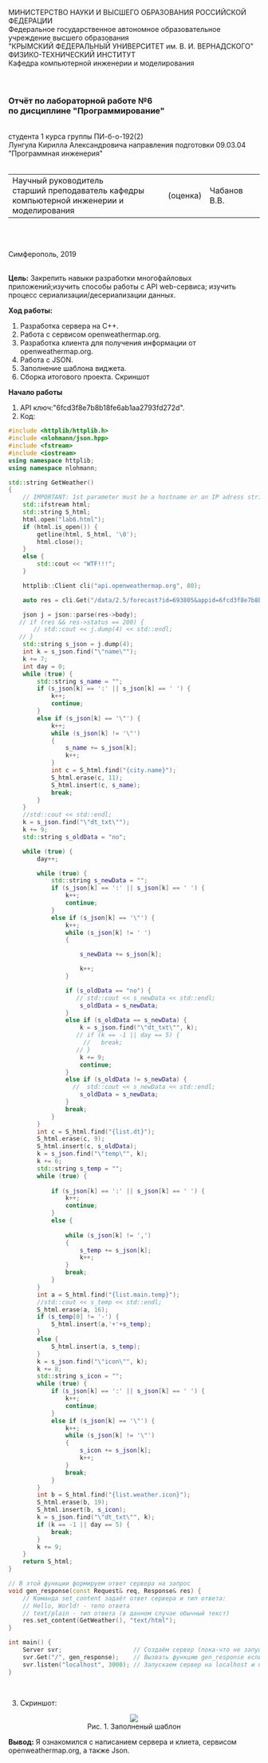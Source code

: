 МИНИСТЕРСТВО НАУКИ  И ВЫСШЕГО ОБРАЗОВАНИЯ РОССИЙСКОЙ ФЕДЕРАЦИИ  
Федеральное государственное автономное образовательное учреждение высшего образования  
"КРЫМСКИЙ ФЕДЕРАЛЬНЫЙ УНИВЕРСИТЕТ им. В. И. ВЕРНАДСКОГО"  
ФИЗИКО-ТЕХНИЧЕСКИЙ ИНСТИТУТ  
Кафедра компьютерной инженерии и моделирования
<br/><br/>
​
### Отчёт по лабораторной работе №6 <br/> по дисциплине "Программирование"
<br/>
​
студента 1 курса группы ПИ-б-о-192(2)<br/>
Лунгула Кирилла Александровича 
направления подготовки 09.03.04 "Программная инженерия"
<br/>
​
<table>
<tr><td>Научный руководитель<br/> старший преподаватель кафедры<br/> компьютерной инженерии и моделирования</td>
<td>(оценка)<br/></td>
<td>Чабанов В.В.</td>
</tr>
</table>
<br/><br/>

Симферополь, 2019
<br/><br/>

**Цель:**
Закрепить навыки разработки многофайловыx приложений;изучить способы работы с API web-сервиса; изучить процесс сериализации/десериализации данных.

**Ход работы:**
1. Разработка сервера на С++.
2. Работа с сервисом openweathermap.org.
3. Разработка клиента для получения информации от openweathermap.org.
4. Работа с JSON.
5. Заполнение шаблона виджета.
6. Сборка итогового проекта.
Cкриншот <br>

**Начало работы**
1. API ключ:"6fcd3f8e7b8b18fe6ab1aa2793fd272d".
2. Код:
```cpp
#include <httplib/httplib.h>
#include <nlohmann/json.hpp>
#include <fstream>
#include <iostream>
using namespace httplib;
using namespace nlohmann;

std::string GetWeather()
{
    // IMPORTANT: 1st parameter must be a hostname or an IP adress string.
    std::ifstream html;
    std::string S_html;
    html.open("lab6.html");
    if (html.is_open()) {
        getline(html, S_html, '\0');
        html.close();
    }
    else {
        std::cout << "WTF!!!";
    }

    httplib::Client cli("api.openweathermap.org", 80);

    auto res = cli.Get("/data/2.5/forecast?id=693805&appid=6fcd3f8e7b8b18fe6ab1aa2793fd272d&units=metric");

    json j = json::parse(res->body);
   // if (res && res->status == 200) {
       // std::cout << j.dump(4) << std::endl;
   // }
    std::string s_json = j.dump(4);
    int k = s_json.find("\"name\"");
    k += 7;
    int day = 0;
    while (true) {
        std::string s_name = "";
        if (s_json[k] == ':' || s_json[k] == ' ') {
            k++;
            continue;
        }
        else if (s_json[k] == '\"') {
            k++;
            while (s_json[k] != '\"')
            {
                s_name += s_json[k];
                k++;
            }
            int c = S_html.find("{city.name}");
            S_html.erase(c, 11);
            S_html.insert(c, s_name);
            break;
        }
    }
    //std::cout << std::endl;
    k = s_json.find("\"dt_txt\"");
    k += 9;
    std::string s_oldData = "no";

    while (true) {
        day++;

        while (true) {
            std::string s_newData = "";
            if (s_json[k] == ':' || s_json[k] == ' ') {
                k++;
                continue;
            }
            else if (s_json[k] == '\"') {
                k++;
                while (s_json[k] != ' ')
                {

                    s_newData += s_json[k];

                    k++;
                }

                if (s_oldData == "no") {
                   // std::cout << s_newData << std::endl;
                    s_oldData = s_newData;
                }
                else if (s_oldData == s_newData) {
                    k = s_json.find("\"dt_txt\"", k);
                   // if (k == -1 || day == 5) {
                     //   break;
                   // }
                    k += 9;
                    continue;
                }
                else if (s_oldData != s_newData) {
                  //  std::cout << s_newData << std::endl;
                    s_oldData = s_newData;
                }
                break;
            }
        }
        int c = S_html.find("{list.dt}");
        S_html.erase(c, 9);
        S_html.insert(c, s_oldData);
        k = s_json.find("\"temp\"", k);
        k += 6;
        std::string s_temp = "";
        while (true) {
            
            if (s_json[k] == ':' || s_json[k] == ' ') {
                k++;
                continue;
            }
            else {
               
                while (s_json[k] != ',')
                {
                    s_temp += s_json[k];
                    k++;
                }
                break;
            }
        }
        int a = S_html.find("{list.main.temp}");
        //std::cout << s_temp << std::endl;
        S_html.erase(a, 16);
        if (s_temp[0] != '-') {
            S_html.insert(a,'+'+s_temp);
        }
        else {
            S_html.insert(a, s_temp);
        }
        k = s_json.find("\"icon\"", k);
        k += 8;
        std::string s_icon = "";
        while (true) {
            if (s_json[k] == ':' || s_json[k] == ' ') {
                k++;
                continue;
            }
            else if (s_json[k] == '\"') {
                k++;
                while (s_json[k] != '\"')
                {
                    s_icon += s_json[k];
                    k++;
                }
                break;
            }
        }
        int b = S_html.find("{list.weather.icon}");
        S_html.erase(b, 19);
        S_html.insert(b, s_icon);
        k = s_json.find("\"dt_txt\"", k);
        if (k == -1 || day == 5) {
            break;
        }
        k += 9;
    }
    return S_html;
}

// В этой функции формируем ответ сервера на запрос
void gen_response(const Request& req, Response& res) {
    // Команда set_content задаёт ответ сервера и тип ответа:
    // Hello, World! - тело ответа
    // text/plain - тип ответа (в данном случае обычный текст)
    res.set_content(GetWeather(), "text/html");
}

int main() {
    Server svr;                    // Создаём сервер (пока-что не запущен)
    svr.Get("/", gen_response);    // Вызвать функцию gen_response если кто-то обратиться к корню "сайта"
    svr.listen("localhost", 3000); // Запускаем сервер на localhost и порту 1234
}
```
<br> 

3. Скриншот:
<center>
<img src="Screnshot\1.png"><br>
Рис. 1. Заполненый шаблон</center>

**Вывод:** Я ознакомился с написанием сервера и клиета, сервисом openweathermap.org, а также Json.